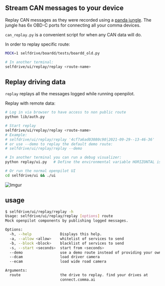 Stream CAN messages to your device
-------------

Replay CAN messages as they were recorded using a [panda jungle](https://comma.ai/shop/products/panda-jungle). The jungle has 6x OBD-C ports for connecting all your comma devices.

`can_replay.py` is a convenient script for when any CAN data will do.

In order to replay specific route:
```bash
MOCK=1 selfdrive/boardd/tests/boardd_old.py

# In another terminal:
selfdrive/ui/replay/replay <route-name>
```

Replay driving data
-------------

`replay` replays all the messages logged while running openpilot.

Replay with remote data:

```bash
# Log in via browser to have access to non public route
python lib/auth.py

# Start replay
selfdrive/ui/replay/replay <route-name>
# Example:
# selfdrive/ui/replay/replay '4cf7a6ad03080c90|2021-09-29--13-46-36'
# or use --demo to replay the default demo route:
# selfdrive/ui/replay/replay --demo

# In another terminal you can run a debug visualizer:
python replay/ui.py   # Define the environmental variable HORIZONTAL is the ui layout is too tall

# Or run the normal openpilot UI
cd selfdrive/ui && ./ui
```

![Imgur](https://i.imgur.com/Yppe0h2.png)

## usage
``` bash
$ selfdrive/ui/replay/replay -h
Usage: selfdrive/ui/replay/replay [options] route
Mock openpilot components by publishing logged messages.

Options:
  -h, --help             Displays this help.
  -a, --allow <allow>    whitelist of services to send
  -b, --block <block>    blacklist of services to send
  -s, --start <seconds>  start from <seconds>
  --demo                 use a demo route instead of providing your own
  --dcam                 load driver camera
  --ecam                 load wide road camera

Arguments:
  route                  the drive to replay. find your drives at
                         connect.comma.ai
```
